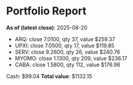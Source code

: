 # Portfolio Report
**As of (latest close)**: 2025-08-20

- ARQ: close 7.0100, qty 37, value $259.37
- UPXI: close 7.0500, qty 17, value $119.85
- SERV: close 9.2600, qty 26, value $240.76
- MYOMO: close 1.1300, qty 209, value $236.17
- CABA: close 1.5800, qty 112, value $176.96

Cash: $99.04
**Total value**: $1132.15